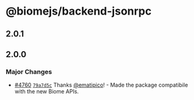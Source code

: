 # @biomejs/backend-jsonrpc

## 2.0.1

## 2.0.0

### Major Changes

- [#4760](https://github.com/biomejs/biome/pull/4760) [`79a7d5c`](https://github.com/biomejs/biome/commit/79a7d5c85d60b58c5f16af558bb2485662c08dbf) Thanks [@ematipico](https://github.com/ematipico)! - Made the package compatibile with the new Biome APIs.
